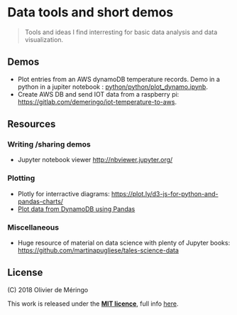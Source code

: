 # Data tools and short demos

> Tools and ideas I find interresting for basic data analysis and data visualization.

## Demos

- Plot entries from an AWS dynamoDB temperature records. Demo in a python in a jupiter notebook : [python/python/plot_dynamo.ipynb](python/python/plot_dynamo.ipynb).
- Create AWS DB and send IOT data from a raspberry pi: <https://gitlab.com/demeringo/iot-temperature-to-aws>.

## Resources

### Writing /sharing demos

- Jupyter notebook viewer <http://nbviewer.jupyter.org/>

### Plotting

- Plotly for interractive diagrams: <https://plot.ly/d3-js-for-python-and-pandas-charts/>
- [Plot data from DynamoDB using Pandas](http://nbviewer.jupyter.org/github/demeringo/data-science-fieldnotes/blob/master/python/plot_dynamo.ipynb)

### Miscellaneous

- Huge resource of material on data science with plenty of Jupyter books: <https://github.com/martinapugliese/tales-science-data>

## License

(C) 2018 Olivier de Méringo

This work is released under the [**MIT licence**](https://opensource.org/licenses/MIT), full info [here](LICENSE.md).
